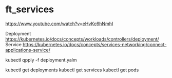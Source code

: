 # ft_services
https://www.youtube.com/watch?v=eHvKc6hNmhI

Deployment
https://kubernetes.io/docs/concepts/workloads/controllers/deployment/
Service
https://kubernetes.io/docs/concepts/services-networking/connect-applications-service/

kubectl qpply -f deployment.yalm

kubectl get deployments
kubectl get services
kubectl get pods
